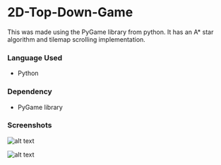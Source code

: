 # 2D-Top-Down-Game
This was made using the PyGame library from python. It has an A* star algorithm and tilemap scrolling implementation.
### Language Used
- Python
### Dependency
- PyGame library

### Screenshots
![alt text](https://github.com/zEuS-0390/Multiple-Units-Pathfinding/blob/main/images/screenshots/image_sample_1.png)

![alt text](https://github.com/zEuS-0390/Multiple-Units-Pathfinding/blob/main/images/screenshots/image_sample_2.png)
